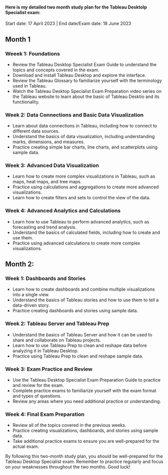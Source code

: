 #### Here is my detailed two month study plan for the Tableau Desktolp Specialist exam:

Start date: 17 April 2023          |         End date/Exam date: 18 June 2023

## Month 1

### Weeek 1: Foundations
* Review the Tableau Desktop Specialist Exam Guide to understand the topics and concepts covered in the exam.
* Download and install Tableau Desktop and explore the interface.
* Review the Tableau Glossary to familiarize yourself with the terminology used in Tableau.
* Watch the Tableau Desktop Specialist Exam Preparation video series on the Tableau website to learn about the basic of Tableau Desktio and its functionality.

### Week 2: Data Connections and Basic Data Visualization
* Learn about data connections in Tableau, including how to connect to different data sources.
* Understand the basics of data visualization, including understanding marks, dimensions, and measures.
* Practice creating simple bar charts, line charts, and scatterplots using sample data.

### Week 3: Advanced Data Visualization
* Learn how to create more complex visualizations in Tableau, such as maps, heat maps, and tree maps.
* Practice using calculations and aggregations to create more advanced visualizations.
* Learn how to create filters and sets to control the view of the data.

### Week 4: Advanced Analytics and Calculations
* Learn how to use Tableau to perform advanced analytics, such as forecasting and trend analysis.
* Understand the basics of calculated fields, including how to create and use them.
* Practice using advanced calculations to create more complex visualizations.

## Month 2:

### Week 1: Dashboards and Stories
* Learn how to create dashboards and combine multiple visualizations into a single view.
* Understand the basics of Tableau stories and how to use them to tell a data-driven story.
* Practice creating dashboards and stories using sample data.

### Week 2: Tableau Server and Tableau Prep
* Understand the basics of Tableau Server and how it can be used to share and collaborate on Tableau projects.
* Learn how to use Tableau Prep to clean and reshape data before analyzing it in Tableau Desktop.
* Practice using Tableau Prep to clean and reshape sample data.

### Week 3: Exam Practice and Review
* Use the Tableau Desktop Specialist Exam Preparation Guide to practice and review for the exam.
* Complete practice exams to familiarize yourself with the exam format and types of questions.
* Review any areas where you need additional practice or understanding.

### Week 4: Final Exam Preparation
* Review all of the topics covered in the previous weeks.
* Practice creating visualizations, dashboards, and stories using sample data.
* Take additional practice exams to ensure you are well-prepared for the actual exam.

By following this two-month study plan, you should be well-prepared for the Tableau Desktop Specialist exam. Remember to practice regularly and focus on your weaknesses throughout the two months. Good luck!




